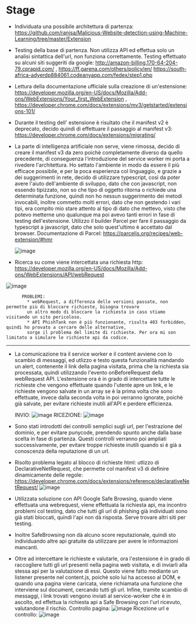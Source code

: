 # Stage
- Individuata una possibile architettura di partenza: https://github.com/ranjsa/Malicious-Website-detection-using-Machine-Learning/tree/master/Extension
  
- Testing della base di partenza. Non utilizza API ed effettua solo un analisi sintattica dell'url, non funziona correttamente. Testing effettuato su alcuni siti suggeriti da google: http://amazon-billing.170-64-204-79.cprapid.com/   ,   https://ff.garena.com/others/policy/en/
  https://south-africa-adyerdp884061.codeanyapp.com/fedex/step1.php

- Lettura della documentazione ufficiale sulla creazione di un'estensione: https://developer.mozilla.org/en-US/docs/Mozilla/Add-ons/WebExtensions/Your_first_WebExtension , https://developer.chrome.com/docs/extensions/mv3/getstarted/extensions-101/
  
- Durante il testing dell' estensione è risultato che il manifest v2 è deprecato, decido quindi di effettuare il passaggio al manifest v3: https://developer.chrome.com/docs/extensions/migrating/
  
- La parte di intelligenza artificiale non serve, viene rimossa, decido di creare il manifest v3 da zero poichè completamente diverso da quello precedente, di conseguenza l'introduzione del service worker mi porta a rivedere l'architettura. Ho settato l'ambiente in modo da essere il più efficace possibile, e per la poca esperienza col linguaggio, e grazie a dei suggerimenti in rete, decido di utilizzare typescript, così da poter avere l'aiuto dell'ambiente di sviluppo, dato che con javascript, non essendo tipizzato, non so che tipo di oggetto ritorna o richiede una determinata funzione, quindi non ho nessun suggerimento dei metodi invocabili, inoltre commetto molti errori, dato che non gestendo i vari tipi, era compito mio stare attento al tipo di dato che mettevo, visto che potevo metterne uno qualunque ma poi avevo tanti errori in fase di testing dell'estensione. Utilizzo il builder Parcel per fare il passaggio da typescript a javascript, dato che solo quest'ultimo è accettato dal browser. Documentazione di Parcel: https://parceljs.org/recipes/web-extension/#hmr

  ![image](https://github.com/SinghProbjot/Stage/assets/102951324/e252faa4-3934-4acf-8b4b-3fadfd025105)

- Ricerca su come viene intercettata una richiesta http: https://developer.mozilla.org/en-US/docs/Mozilla/Add-ons/WebExtensions/API/webRequest
  
![image](https://github.com/SinghProbjot/Stage/assets/102951324/c564f497-e5b3-4dfa-ab5f-552d89328654)

          PROBLEMI:  
            * webRequest, a differenza delle versioni passate, non permette più di bloccare richieste, bisogna trovare 
            un altro modo di bloccare la richiesta in caso stiamo visitando un sito pericoloso.
            * API PhishTank non è più funzionante, risulta 403 forbidden, quindi ho provato a cercare delle alternative,
            sorge il problema del limite di richieste. Per ora mi son limitato a simulare le richieste api da codice.
______________________________________________________________________________________________________________           

- La comunicazione tra il service worker e il content avviene con lo scambio di messaggi, ed utlizzo e testo questa funzionalità mandando un alert, contenente il link della pagina visitata, prima che la richiesta sia processata, quindi utilizzando l'evento onBeforeRequest della webRequest API. L'estensione ora è in grado di intercettare tutte le richieste che vengono effettuate quando l'utente apre un link, e le richieste vengono salvate in un array se è la prima volta che sono effettuate, invece dalla seconda volta in poi verranno ignorate, poichè già salvate, per evitare richieste inutili all'API e perdere efficienza.

  INVIO:
  ![image](https://github.com/SinghProbjot/Stage/assets/102951324/7f89980e-78b6-4835-8962-4c3918fc5e4d)
  RICEZIONE:
  ![image](https://github.com/SinghProbjot/Stage/assets/102951324/7884a8f0-0b71-43c0-b8c6-b49bcc6b622b)

  
- Sono stati introdotti dei controlli semplici sugli url, per l'estrazione del dominio, e per evitare punycode, prendendo spunto anche dalla base scelta in fase di partenza. Questi controlli verranno poi ampliati successivamente, per evitare troppe richieste inutili quando si è già a conoscenza della reputazione di un url.
  
- Risolto problema legato al blocco di richieste html: utlizzo di DeclarativeNetRequest, che permette col manifest v3 di definire dinamicamente delle regole: https://developer.chrome.com/docs/extensions/reference/declarativeNetRequest/
  ![image](https://github.com/SinghProbjot/Stage/assets/102951324/fcd24b91-9d68-4110-a7c7-1c1699dc135b)

- Utilizzata soluzione con API Google Safe Browsing, quando viene effettuata una webrequest, viene effettuata la richiesta api, ma incontro problemi col testing, dato che tutti gli url di phishing già individuati sono già stati bloccati, quindi l'api non dà risposta. Serve trovare altri siti per testing.
- Inoltre SafeBrowsing non dà alcuno score reputazionale, quindi sto individuando altre api gratuite da utilizzare per avere le informazioni mancanti.
- Oltre ad intercettare le richieste e valutarle, ora l'estensione è in grado di raccogliere tutti gli url presenti nella pagina web visitata, e di inviarli alla stessa api per la valutazione di essi. Questo viene fatto mediante un listener presente nel content.js, poichè solo lui ha accesso al DOM, e quando una pagina viene caricata, viene richiamata una funzione che interviene sul document, cercando tutti gli url. Infine, tramite scambio di messaggi, i link trovati vengono inviati al service-worker che è in ascolto, ed effettua la richiesta api a Safe Browsing con l'url ricevuto, valutandone il rischio.
  Controllo pagina:
    ![image](https://github.com/SinghProbjot/Stage/assets/102951324/c5aa487d-2916-41ea-9b97-27ae0245401a)
  Ricezione url e controllo:
    ![image](https://github.com/SinghProbjot/Stage/assets/102951324/cc069d4e-6dc9-4cd4-b924-e942a3274dcb)
